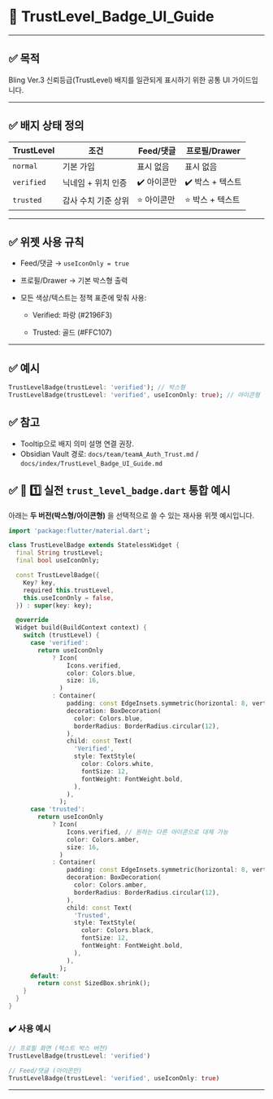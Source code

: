 # 📌 TrustLevel_Badge_UI_Guide

---

## ✅ 목적

Bling Ver.3 신뢰등급(TrustLevel) 배지를 일관되게 표시하기 위한 공통 UI 가이드입니다.

---

## ✅ 배지 상태 정의

|TrustLevel|조건|Feed/댓글|프로필/Drawer|
|---|---|---|---|
|`normal`|기본 가입|표시 없음|표시 없음|
|`verified`|닉네임 + 위치 인증|✔️ 아이콘만|✔️ 박스 + 텍스트|
|`trusted`|감사 수치 기준 상위|⭐️ 아이콘만|⭐️ 박스 + 텍스트|

---

## ✅ 위젯 사용 규칙

- Feed/댓글 → `useIconOnly = true`
    
- 프로필/Drawer → 기본 박스형 출력
    
- 모든 색상/텍스트는 정책 표준에 맞춰 사용:
    
    - Verified: 파랑 (#2196F3)
        
    - Trusted: 골드 (#FFC107)
        

---

## ✅ 예시

```dart
TrustLevelBadge(trustLevel: 'verified'); // 박스형
TrustLevelBadge(trustLevel: 'verified', useIconOnly: true); // 아이콘형
```

## ✅ 참고

- Tooltip으로 배지 의미 설명 연결 권장.
- Obsidian Vault 경로: `docs/team/teamA_Auth_Trust.md` / `docs/index/TrustLevel_Badge_UI_Guide.md`


## ✅ 📌 1️⃣ 실전 `trust_level_badge.dart` 통합 예시

아래는 **두 버전(박스형/아이콘형)** 을 선택적으로 쓸 수 있는 재사용 위젯 예시입니다.

```dart
import 'package:flutter/material.dart';

class TrustLevelBadge extends StatelessWidget {
  final String trustLevel;
  final bool useIconOnly;

  const TrustLevelBadge({
    Key? key,
    required this.trustLevel,
    this.useIconOnly = false,
  }) : super(key: key);

  @override
  Widget build(BuildContext context) {
    switch (trustLevel) {
      case 'verified':
        return useIconOnly
            ? Icon(
                Icons.verified,
                color: Colors.blue,
                size: 16,
              )
            : Container(
                padding: const EdgeInsets.symmetric(horizontal: 8, vertical: 4),
                decoration: BoxDecoration(
                  color: Colors.blue,
                  borderRadius: BorderRadius.circular(12),
                ),
                child: const Text(
                  'Verified',
                  style: TextStyle(
                    color: Colors.white,
                    fontSize: 12,
                    fontWeight: FontWeight.bold,
                  ),
                ),
              );
      case 'trusted':
        return useIconOnly
            ? Icon(
                Icons.verified, // 원하는 다른 아이콘으로 대체 가능
                color: Colors.amber,
                size: 16,
              )
            : Container(
                padding: const EdgeInsets.symmetric(horizontal: 8, vertical: 4),
                decoration: BoxDecoration(
                  color: Colors.amber,
                  borderRadius: BorderRadius.circular(12),
                ),
                child: const Text(
                  'Trusted',
                  style: TextStyle(
                    color: Colors.black,
                    fontSize: 12,
                    fontWeight: FontWeight.bold,
                  ),
                ),
              );
      default:
        return const SizedBox.shrink();
    }
  }
}

```


### ✔️ 사용 예시

```dart
// 프로필 화면 (텍스트 박스 버전)
TrustLevelBadge(trustLevel: 'verified')

// Feed/댓글 (아이콘만)
TrustLevelBadge(trustLevel: 'verified', useIconOnly: true)


```

---


